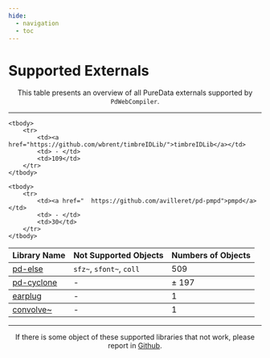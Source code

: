 ```yaml
---
hide:
  - navigation
  - toc
---
```


# Supported Externals

<p style="text-align: center">
This table presents an overview of all PureData externals supported by <code>PdWebCompiler</code>.
</p>

----------------------------------

<table class="special-table">
    <thead>
        <tr>
          <th>Library Name</th>
          <th>Not Supported Objects</th>
          <th>Numbers of Objects</th>
        </tr>
    </thead>
    <tbody>
        <tr>
          <td><a href="https://github.com/porres/pd-else">pd-else</a></td>
          <td><code>sfz~</code>, <code>sfont~</code>, <code>coll</code> </td>
          <td>509</td>
        </tr>
    </tbody>
    <tbody>
      <tr>
        <td><a href="https://github.com/porres/pd-cyclone">pd-cyclone</a></td>
        <td> - </td>
        <td>± 197</td>
      </tr>
    </tbody>
    <tbody>
      <tr>
        <td><a href="https://github.com/pd-externals/earplug/">earplug</a></td>
        <td> - </td>
        <td>1</td>
      </tr>
    </tbody>
    <tbody>
        <tr>
            <td><a href="https://github.com/wbrent/convolve_tilde/">convolve~</a></td>
            <td> - </td>
            <td>1</td>
        </tr>
    </tbody>

    <tbody>
        <tr>
            <td><a href="https://github.com/wbrent/timbreIDLib/">timbreIDLib</a></td>
            <td> - </td>
            <td>109</td>
        </tr>
    </tbody>
    
    <tbody>
        <tr>
            <td><a href="  https://github.com/avilleret/pd-pmpd">pmpd</a></td>
            <td> - </td>
            <td>30</td>
        </tr>
    </tbody>
    
    
    
 </table>
  
  
  
----------------------------------

<p style="text-align: center">
If there is some object of these supported libraries that not work, please report in <a href="https://github.com/charlesneimog/PdWebCompiler/issues">Github</a>.
</p>


